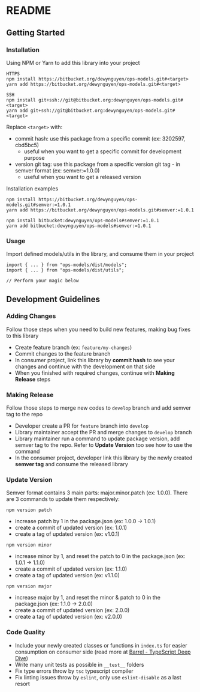 # README #

## Getting Started ##

### Installation ###

Using NPM or Yarn to add this library into your project

```
HTTPS
npm install https://bitbucket.org/dewynguyen/ops-models.git#<target>
yarn add https://bitbucket.org/dewynguyen/ops-models.git#<target>

SSH
npm install git+ssh://git@bitbucket.org:dewynguyen/ops-models.git#<target>
yarn add git+ssh://git@bitbucket.org:dewynguyen/ops-models.git#<target>

```

Replace `<target>` with:

* commit hash: use this package from a specific commit (ex: 3202597, cbd5bc5)
	* useful when you want to get a specific commit for development purpose
* version git tag: use this package from a specific version git tag - in semver format (ex: semver:=1.0.0)
	* useful when you want to get a released version

Installation examples

```
npm install https://bitbucket.org/dewynguyen/ops-models.git#semver:=1.0.1
yarn add https://bitbucket.org/dewynguyen/ops-models.git#semver:=1.0.1

npm install bitbucket:dewynguyen/ops-models#semver:=1.0.1
yarn add bitbucket:dewynguyen/ops-models#semver:=1.0.1
```

### Usage ###

Import defined models/utils in the library, and consume them in your project

```
import { ... } from "ops-models/dist/models";
import { ... } from "ops-models/dist/utils";

// Perform your magic below
```

## Development Guidelines ##

### Adding Changes
Follow those steps when you need to build new features, making bug fixes to this library

* Create feature branch (ex: `feature/my-changes`)
* Commit changes to the feature branch
* In consumer project, link this library by **commit hash** to see your changes and continue with the development on that side
* When you finished with required changes, continue with **Making Release** steps

### Making Release
Follow those steps to merge new codes to `develop` branch and add semver tag to the repo

* Developer create a PR for `feature` branch into `develop`
* Library maintainer accept the PR and merge changes to `develop` branch
* Library maintainer run a command to update package version, add semver tag to the repo. Refer to **Update Version** too see how to use the command
* In the consumer project, developer link this library by the newly created **semver tag** and consume the released library

### Update Version
Semver format contains 3 main parts: major.minor.patch (ex: 1.0.0). There are 3 commands to update them respectively:

```
npm version patch
```

* increase patch by 1 in the package.json (ex: 1.0.0 -> 1.0.1)
* create a commit of updated version (ex: 1.0.1)
* create a tag of updated version (ex: v1.0.1)

```
npm version minor
```

* increase minor by 1, and reset the patch to 0 in the package.json (ex: 1.0.1 -> 1.1.0)
* create a commit of updated version (ex: 1.1.0)
* create a tag of updated version (ex: v1.1.0)

```
npm version major
```

* increase major by 1, and reset the minor & patch to 0 in the package.json (ex: 1.1.0 -> 2.0.0)
* create a commit of updated version (ex: 2.0.0)
* create a tag of updated version (ex: v2.0.0)

### Code Quality

* Include your newly created classes or functions in `index.ts` for easier consumption on consumer side (read more at [Barrel - TypeScript Deep Dive](https://basarat.gitbook.io/typescript/main-1/barrel))
* Write many unit tests as possible in `__test__` folders
* Fix type errors throw by `tsc` typescript compiler
* Fix linting issues throw by `eslint`, only use `eslint-disable` as a last resort